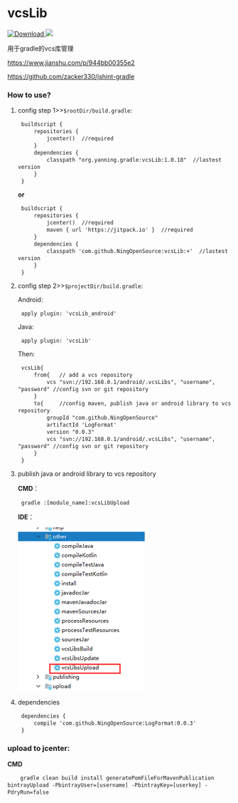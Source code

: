 # vcsLib

[![Download](https://api.bintray.com/packages/ningopensource/maven/vcsLib/images/download.svg) ](https://bintray.com/ningopensource/maven/vcsLib)
[![](https://jitpack.io/v/NingOpenSource/vcsLib.svg)](https://jitpack.io/#NingOpenSource/vcsLib)


用于gradle的vcs库管理

https://www.jianshu.com/p/944bb00355e2

https://github.com/zacker330/jshint-gradle
### How to use?

1. config step 1>>`$rootDir/build.gradle`:
    
        buildscript {
            repositories {
                jcenter()  //required
            }
            dependencies {
                classpath "org.yanning.gradle:vcsLib:1.0.18"  //lastest version
            }
        }
        
    **or**
    
        buildscript {
            repositories {
                jcenter()  //required
                maven { url 'https://jitpack.io' }  //required
            }
            dependencies {
                classpath 'com.github.NingOpenSource:vcsLib:+'  //lastest version
            }
        }
        

2. config step 2>>`$projectDir/build.gradle`:
    
    Android:
        
        apply plugin: 'vcsLib_android'
        
    Java:
    
        apply plugin: 'vcsLib'
    
    Then:
    
        vcsLib{
            from{   // add a vcs repository
                vcs "svn://192.168.0.1/android/.vcsLibs", "username", "password" //config svn or git repository
            }
            to{     //config maven, publish java or android library to vcs repository
                groupId "com.github.NingOpenSource"
                artifactId 'LogFormat'
                version "0.0.3"
                vcs "svn://192.168.0.1/android/.vcsLibs", "username", "password" //config svn or git repository
            }
        }
        
3. publish java or android library to vcs repository
    
    **CMD**：
        
        gradle :[module_name]:vcsLibUpload
    
    **IDE**：
    
    ![](./pic/20180314162631.png)
        
4. dependencies
        
        dependencies {
            compile 'com.github.NingOpenSource:LogFormat:0.0.3'
        }


### upload to jcenter:

**CMD**
    
        gradle clean build install generatePomFileForMavenPublication bintrayUpload -PbintrayUser=[username] -PbintrayKey=[userkey] -PdryRun=false
